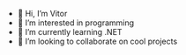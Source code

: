 - 👋 Hi, I’m Vitor
- 👀 I’m interested in programming
- 🌱 I’m currently learning .NET
- 💞️ I’m looking to collaborate on cool projects
<!---
vitormelo-dev/vitormelo-dev is a ✨ special ✨ repository because its `README.md` (this file) appears on your GitHub profile.
You can click the Preview link to take a look at your changes.
--->
